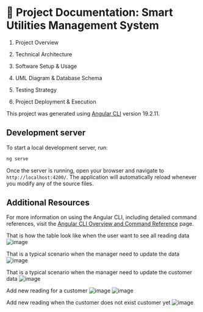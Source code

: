 # 📘 Project Documentation: Smart Utilities Management System

1. Project Overview

2. Technical Architecture

3. Software Setup & Usage

4. UML Diagram & Database Schema

5. Testing Strategy

6. Project Deployment & Execution



This project was generated using [Angular CLI](https://github.com/angular/angular-cli) version 19.2.11.

## Development server

To start a local development server, run:

```bash
ng serve
```

Once the server is running, open your browser and navigate to `http://localhost:4200/`. The application will automatically reload whenever you modify any of the source files.


## Additional Resources

For more information on using the Angular CLI, including detailed command references, visit the [Angular CLI Overview and Command Reference](https://angular.dev/tools/cli) page.

That is how the table look like when the user want to see all reading data
![image](https://github.com/user-attachments/assets/01320df8-2468-43d0-98d6-0feaca7076d8)


That is a typical scenario when the manager need to update the data
![image](https://github.com/user-attachments/assets/7641ea15-9534-4cfd-ac07-30fbd20a87c2)


That is a typical scenario when the manager need to update the customer data
![image](https://github.com/user-attachments/assets/876ea37d-c841-4c17-90d5-d5f2d022ba36)

Add new reading for a customer
![image](https://github.com/user-attachments/assets/256e4448-e8f1-40f6-8baa-393ee732631e)
![image](https://github.com/user-attachments/assets/ad373875-8cb9-404a-8226-b589f0efc6f8)

Add new reading when the customer does not exist customer yet
![image](https://github.com/user-attachments/assets/d14db563-9e7e-4054-bb70-f10dac16650f)



